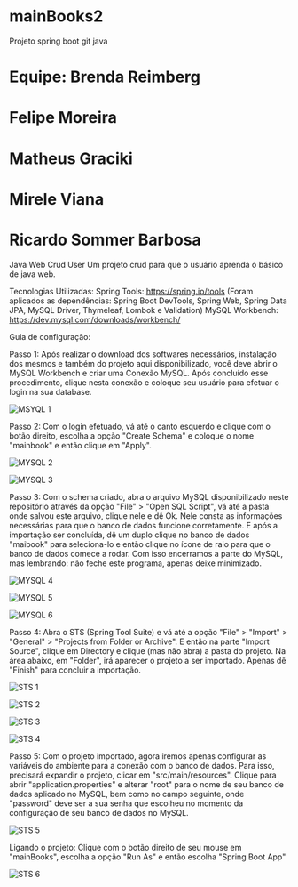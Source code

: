 # mainBooks2
Projeto spring boot git java
 # Equipe: Brenda Reimberg
#        Felipe Moreira
#        Matheus Graciki
#        Mirele Viana
#        Ricardo Sommer Barbosa 

Java Web Crud User
Um projeto crud para que o usuário aprenda o básico de java web.

Tecnologias Utilizadas: 
Spring Tools: https://spring.io/tools
(Foram aplicados as dependências: Spring Boot DevTools, Spring Web, Spring Data JPA, MySQL Driver, Thymeleaf, Lombok e Validation)
MySQL Workbench: https://dev.mysql.com/downloads/workbench/

Guia de configuração:

Passo 1:
Após realizar o download dos softwares necessários, instalação dos mesmos e também do projeto aqui disponibilizado, você deve abrir o MySQL Workbench e criar uma Conexão MySQL. Após concluído esse procedimento, clique nesta conexão e coloque seu usuário para efetuar o login na sua database.

![MSYQL 1](https://user-images.githubusercontent.com/108704014/231904063-f1633fdf-0240-4c0f-9f61-60f1f39aaeb3.png)


Passo 2:
Com o login efetuado, vá até o canto esquerdo e clique com o botão direito, escolha a opção "Create Schema" e coloque o nome "mainbook" e então clique em "Apply".

![MYSQL 2](https://user-images.githubusercontent.com/108704014/231904078-c7acd446-b526-44a6-9cd5-3a08c5f3a453.png)

![MYSQL 3](https://user-images.githubusercontent.com/108704014/231904085-feec9a5d-e597-48bc-895a-f0100570480c.png)


Passo 3:
Com o schema criado, abra o arquivo MySQL disponibilizado neste repositório  através da opção "File" > "Open SQL Script", vá até a pasta onde salvou este arquivo, clique nele e dê Ok. Nele consta as informações necessárias para que o banco de dados funcione corretamente. E após a importação ser concluída, dê um duplo clique no banco de dados "maibook" para seleciona-lo e então clique no ícone de raio para que o banco de dados comece a rodar. Com isso encerramos a parte do MySQL, mas lembrando: não feche este programa, apenas deixe minimizado.

![MYSQL 4](https://user-images.githubusercontent.com/108704014/231904119-1f131de2-9d2d-4994-a4b9-2fc8457b53ea.png)


![MYSQL 5](https://user-images.githubusercontent.com/108704014/231904195-28817f63-8767-4b9c-9e9f-76426cf1ef69.png)

![MYSQL 6](https://user-images.githubusercontent.com/108704014/231904207-e217214f-6ea7-4f55-a332-e981fdc999cb.png)

Passo 4:
Abra o STS (Spring Tool Suite) e vá até a opção "File" > "Import" > "General" > "Projects from Folder or Archive".
E então na parte "Import Source", clique em Directory e clique (mas não abra) a pasta do projeto. Na área abaixo, em "Folder", irá aparecer o projeto a ser importado. Apenas dê "Finish" para concluir a importação.


![STS 1](https://user-images.githubusercontent.com/108704014/231904227-77cb0586-db1d-4f05-af27-5fba20b17e7f.png)

![STS 2](https://user-images.githubusercontent.com/108704014/231904231-2173d85a-96a5-431c-8745-89329fe02ba4.png)

![STS 3](https://user-images.githubusercontent.com/108704014/231904233-edfeab92-8b18-40ed-b8ba-d3c36eef2a47.png)

![STS 4](https://user-images.githubusercontent.com/108704014/231904235-43c255d1-9398-4845-9fc3-d0c67b7781a8.png)

Passo 5:
Com o projeto importado, agora iremos apenas configurar as variáveis do ambiente para a conexão com o banco de dados. Para isso, precisará expandir o projeto, clicar em "src/main/resources". Clique para abrir "application.properties" e alterar "root" para o nome de seu banco de dados aplicado no MySQL, bem como no campo seguinte, onde "password" deve ser a sua senha que escolheu no momento da configuração de seu banco de dados no MySQL.

![STS 5](https://user-images.githubusercontent.com/108704014/231904237-69ddecb7-abcf-42c8-92ac-8951f3ba0a9c.png)

Ligando o projeto:
Clique com o botão direito de seu mouse em "mainBooks", escolha a opção "Run As" e então escolha "Spring Boot App"

![STS 6](https://user-images.githubusercontent.com/108704014/231904239-61643f6a-b3c3-4840-b260-e15d59c14eda.png)


